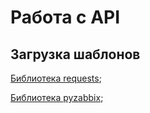 # Работа с API

## Загрузка шаблонов

[Библиотека requests](https://github.com/nebantepermanentnopls/Zabbix/blob/main/Scripts/get_templ_req.py);

[Библиотека pyzabbix](https://github.com/nebantepermanentnopls/Zabbix/blob/main/Scripts/get_templ_zab.py);
